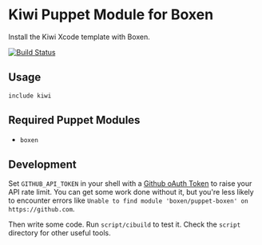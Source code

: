 # Kiwi Puppet Module for Boxen

Install the Kiwi Xcode template with Boxen. 

[![Build Status](https://travis-ci.org/alexfish/puppet-kiwi.png?branch=master)](https://travis-ci.org/alexfish/puppet-kiwi)

## Usage

```puppet
include kiwi
```

## Required Puppet Modules

* `boxen`

## Development

Set `GITHUB_API_TOKEN` in your shell with a [Github oAuth Token](https://help.github.com/articles/creating-an-oauth-token-for-command-line-use) to raise your API rate limit. You can get some work done without it, but you're less likely to encounter errors like `Unable to find module 'boxen/puppet-boxen' on https://github.com`.

Then write some code. Run `script/cibuild` to test it. Check the `script`
directory for other useful tools.
